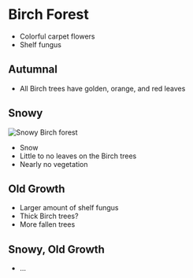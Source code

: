# Birch Forest
- Colorful carpet flowers
- Shelf fungus
## Autumnal
- All Birch trees have golden, orange, and red leaves
## Snowy
![Snowy Birch forest](https://media.istockphoto.com/id/1180434600/photo/winter-landscape-birch-forest-at-sunset-freshly-clean-snow.jpg?s=612x612&w=0&k=20&c=pNz-x9VKHAQURPZGlG1ss88vHMhWOw7WrzZ4_42_G-Q=)
- Snow
- Little to no leaves on the Birch trees
- Nearly no vegetation
## Old Growth
- Larger amount of shelf fungus
- Thick Birch trees?
- More fallen trees
## Snowy, Old Growth
- ...